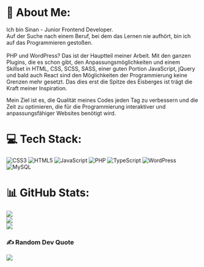 # 🌄 About Me:
Ich bin Sinan - Junior Frontend Developer. <br> 
Auf der Suche nach einem Beruf, bei dem das Lernen nie aufhört, bin ich auf das Programmieren gestoßen. <br> 
<br>
PHP und WordPress? Das ist der Hauptteil meiner Arbeit. Mit den ganzen Plugins, die es schon gibt, den Anpassungsmöglichkeiten und einem Skillset in HTML, CSS, SCSS, SASS, einer guten Portion JavaScript, jQuery und bald auch React sind den Möglichkeiten der Programmierung keine Grenzen mehr gesetzt. Das dies erst die Spitze des Eisberges ist trägt die Kraft meiner Inspiration.

Mein Ziel ist es, die Qualität meines Codes jeden Tag zu verbessern und die Zeit zu optimieren, die für die Programmierung interaktiver und anpassungsfähiger Websites benötigt wird. <br>

# 💻 Tech Stack:
![CSS3](https://img.shields.io/badge/css3-%231572B6.svg?style=for-the-badge&logo=css3&logoColor=white) ![HTML5](https://img.shields.io/badge/html5-%23E34F26.svg?style=for-the-badge&logo=html5&logoColor=white) ![JavaScript](https://img.shields.io/badge/javascript-%23323330.svg?style=for-the-badge&logo=javascript&logoColor=%23F7DF1E) ![PHP](https://img.shields.io/badge/php-%23777BB4.svg?style=for-the-badge&logo=php&logoColor=white) ![TypeScript](https://img.shields.io/badge/typescript-%23007ACC.svg?style=for-the-badge&logo=typescript&logoColor=white) ![WordPress](https://img.shields.io/badge/WordPress-%23117AC9.svg?style=for-the-badge&logo=WordPress&logoColor=white) ![MySQL](https://img.shields.io/badge/mysql-%2300000f.svg?style=for-the-badge&logo=mysql&logoColor=white)
# 📊 GitHub Stats:
![](https://github-readme-stats.vercel.app/api?username=SinanFischer&theme=dark&hide_border=false&include_all_commits=false&count_private=false)<br/>
![](https://github-readme-streak-stats.herokuapp.com/?user=SinanFischer&theme=dark&hide_border=false)<br/>
![](https://github-readme-stats.vercel.app/api/top-langs/?username=SinanFischer&theme=dark&hide_border=false&include_all_commits=false&count_private=false&layout=compact)

### ✍️ Random Dev Quote
![](https://quotes-github-readme.vercel.app/api?type=horizontal&theme=merko)

